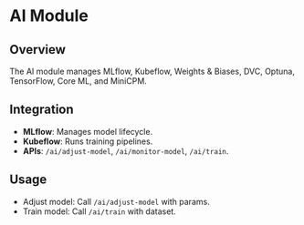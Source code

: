 # AI Module

## Overview

The AI module manages MLflow, Kubeflow, Weights & Biases, DVC, Optuna, TensorFlow, Core ML, and MiniCPM.

## Integration

- **MLflow**: Manages model lifecycle.
- **Kubeflow**: Runs training pipelines.
- **APIs**: `/ai/adjust-model`, `/ai/monitor-model`, `/ai/train`.

## Usage

- Adjust model: Call `/ai/adjust-model` with params.
- Train model: Call `/ai/train` with dataset.
